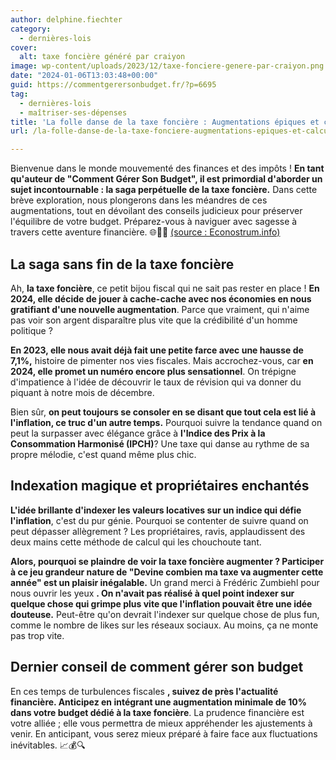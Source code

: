 ```yaml
---
author: delphine.fiechter
category:
  - dernières-lois
cover:
  alt: taxe foncière généré par craiyon
image: wp-content/uploads/2023/12/taxe-fonciere-genere-par-craiyon.png
date: "2024-01-06T13:03:48+00:00"
guid: https://commentgerersonbudget.fr/?p=6695
tag:
  - dernières-lois
  - maîtriser-ses-dépenses
title: 'La folle danse de la taxe foncière : Augmentations épiques et calculs déjantés en 2024'
url: /la-folle-danse-de-la-taxe-fonciere-augmentations-epiques-et-calculs-dejantes-en-2024/

---
```

Bienvenue dans le monde mouvementé des finances et des impôts ! **En tant qu'auteur de "Comment Gérer Son Budget", il est primordial d'aborder un sujet incontournable : la saga perpétuelle de la taxe foncière.** Dans cette brève exploration, nous plongerons dans les méandres de ces augmentations, tout en dévoilant des conseils judicieux pour préserver l'équilibre de votre budget. Préparez-vous à naviguer avec sagesse à travers cette aventure financière. 🌐💼💸 [(source : Econostrum.info)](https://econostrum.info/taxe-fonciere-augmentation-en-2024/ "(source : Econostrum.info)")

## **La saga sans fin de la taxe foncière**

Ah, **la taxe foncière**, ce petit bijou fiscal qui ne sait pas rester en place ! **En 2024, elle décide de jouer à cache-cache avec nos économies en nous gratifiant d'une nouvelle augmentation**. Parce que vraiment, qui n'aime pas voir son argent disparaître plus vite que la crédibilité d'un homme politique ?

**En 2023, elle nous avait déjà fait une petite farce avec une hausse de 7,1%,** histoire de pimenter nos vies fiscales. Mais accrochez-vous, car **en 2024, elle promet un numéro encore plus sensationnel**. On trépigne d'impatience à l'idée de découvrir le taux de révision qui va donner du piquant à notre mois de décembre.

Bien sûr, **on peut toujours se consoler en se disant que tout cela est lié à l'inflation, ce truc d'un autre temps.** Pourquoi suivre la tendance quand on peut la surpasser avec élégance grâce à **l'Indice des Prix à la Consommation Harmonisé (IPCH)**? Une taxe qui danse au rythme de sa propre mélodie, c'est quand même plus chic.

## **Indexation magique et propriétaires enchantés**

**L'idée brillante d'indexer les valeurs locatives sur un indice qui défie l'inflation**, c'est du pur génie. Pourquoi se contenter de suivre quand on peut dépasser allègrement ? Les propriétaires, ravis, applaudissent des deux mains cette méthode de calcul qui les chouchoute tant.

**Alors, pourquoi se plaindre de voir la taxe foncière augmenter ? Participer à ce jeu grandeur nature de "Devine combien ma taxe va augmenter cette année" est un plaisir inégalable.** Un grand merci à Frédéric Zumbiehl pour nous ouvrir les yeux **. On n'avait pas réalisé à quel point indexer sur quelque chose qui grimpe plus vite que l'inflation pouvait être une idée douteuse.** Peut-être qu'on devrait l'indexer sur quelque chose de plus fun, comme le nombre de likes sur les réseaux sociaux. Au moins, ça ne monte pas trop vite.

## **Dernier conseil de comment gérer son budget**

En ces temps de turbulences fiscales **, suivez de près l'actualité financière. Anticipez en intégrant une augmentation minimale de 10% dans votre budget dédié à la taxe foncière**. La prudence financière est votre alliée ; elle vous permettra de mieux appréhender les ajustements à venir. En anticipant, vous serez mieux préparé à faire face aux fluctuations inévitables. 📈💰🔍
